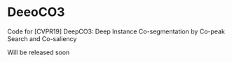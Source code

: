 # DeeoCO3
Code for [CVPR19] DeepCO3: Deep Instance Co-segmentation by Co-peak Search and Co-saliency

Will be released soon
